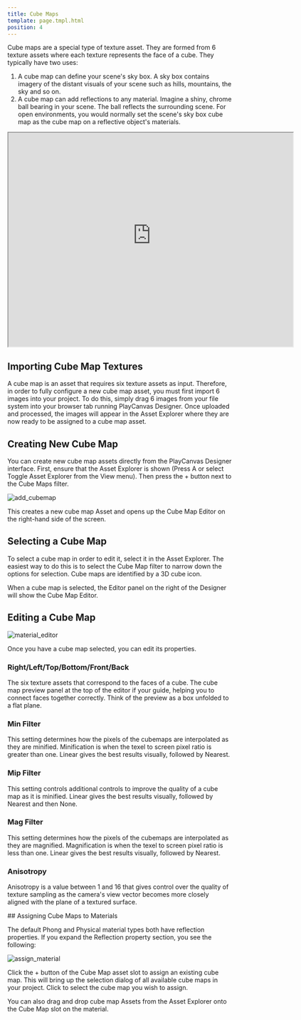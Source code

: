 ```yaml
---
title: Cube Maps
template: page.tmpl.html
position: 4
---
```


Cube maps are a special type of texture asset. They are formed from 6 texture assets where each texture represents the face of a cube. They typically have two uses:

1. A cube map can define your scene's sky box. A sky box contains imagery of the distant visuals of your scene such as hills, mountains, the sky and so on.
2. A cube map can add reflections to any material. Imagine a shiny, chrome ball bearing in your scene. The ball reflects the surrounding scene. For open environments, you would normally set the scene's sky box cube map as the cube map on a reflective object's materials.

<iframe width="640" height="480" src="http://apps.playcanvas.com.s3-website-eu-west-1.amazonaws.com/will/cubemap/bunny/"></iframe>

## Importing Cube Map Textures

A cube map is an asset that requires six texture assets as input. Therefore, in order to fully configure a new cube map asset, you must first import 6 images into your project. To do this, simply drag 6 images from your file system into your browser tab running PlayCanvas Designer. Once uploaded and processed, the images will appear in the Asset Explorer where they are now ready to be assigned to a cube map asset.

## Creating New Cube Map

You can create new cube map assets directly from the PlayCanvas Designer interface. First, ensure that the Asset Explorer is shown (Press A or select Toggle Asset Explorer from the View menu). Then press the + button next to the Cube Maps filter.

![add_cubemap](/images/content_creation/add_cubemap.png)

This creates a new cube map Asset and opens up the Cube Map Editor on the right-hand side of the screen.

## Selecting a Cube Map

To select a cube map in order to edit it, select it in the Asset Explorer. The easiest way to do this is to select the Cube Map filter to narrow down the options for selection. Cube maps are identified by a 3D cube icon.

When a cube map is selected, the Editor panel on the right of the Designer will show the Cube Map Editor.

## Editing a Cube Map

![material_editor](/images/content_creation/cubemap_editor.png)

Once you have a cube map selected, you can edit its properties.

### Right/Left/Top/Bottom/Front/Back
The six texture assets that correspond to the faces of a cube. The cube map preview panel at the top of the editor if your guide, helping you to connect faces together correctly. Think of the preview as a box unfolded to a flat plane.

### Min Filter
This setting determines how the pixels of the cubemaps are interpolated as they are minified. Minification is when the texel to screen pixel ratio is greater than one. Linear gives the best results visually, followed by Nearest.

### Mip Filter
This setting controls additional controls to improve the quality of a cube map as it is minified. Linear gives the best results visually, followed by Nearest and then None.

### Mag Filter
This setting determines how the pixels of the cubemaps are interpolated as they are magnified. Magnification is when the texel to screen pixel ratio is less than one. Linear gives the best results visually, followed by Nearest.

### Anisotropy
Anisotropy is a value between 1 and 16 that gives control over the quality of texture sampling as the camera's view vector becomes more closely aligned with the plane of a textured surface.

## Assigning Cube Maps to Materials

The default Phong and Physical material types both have reflection properties. If you expand the Reflection property section, you see the following:

![assign_material](/images/content_creation/assign_cubemap.png)

Click the + button of the Cube Map asset slot to assign an existing cube map. This will bring up the selection dialog of all available cube maps in your project. Click to select the cube map you wish to assign.

You can also drag and drop cube map Assets from the Asset Explorer onto the Cube Map slot on the material.
